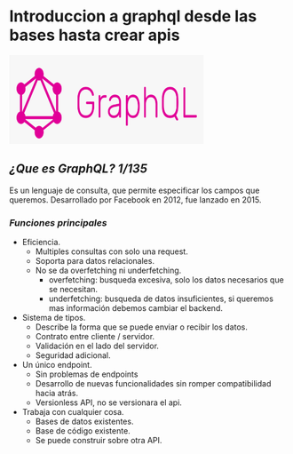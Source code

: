# **Introduccion a graphql desde las bases hasta crear apis**
<img width=350 height=160 src="./assets/images/graphql-logo.png"/>

## _**¿Que es GraphQL? 1/135**_
Es un lenguaje de consulta, que permite especificar los campos que queremos.
Desarrollado por Facebook en 2012, fue lanzado en 2015.

### _Funciones principales_
- Eficiencia.
  - Multiples consultas con solo una request.
  - Soporta para datos relacionales.
  - No se da overfetching ni underfetching.
    - overfetching: busqueda excesiva, solo los datos necesarios que se necesitan.
    - underfetching: busqueda de datos insuficientes, si queremos mas información debemos cambiar el backend.
- Sistema de tipos.
  - Describe la forma que se puede enviar o recibir los datos.
  - Contrato entre cliente / servidor.
  - Validación en el lado del servidor.
  - Seguridad adicional.
- Un único endpoint.
  - Sin problemas de endpoints
  - Desarrollo de nuevas funcionalidades sin romper compatibilidad hacia atrás.
  - Versionless API, no se versionara el api.
- Trabaja con cualquier cosa.
  - Bases de datos existentes.
  - Base de código existente.
  - Se puede construir sobre otra API.

